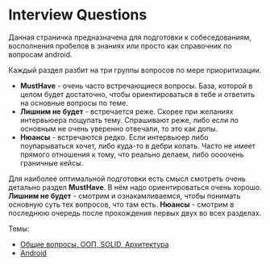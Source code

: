 # Interview Questions

Данная страничка предназначена для подготовки к собеседованиям, восполнения пробелов в знаниях или просто как справочник по вопросам android.

Каждый раздел разбит на три группы вопросов по мере приоритизации.

- **MustHave** - очень часто встречающиеся вопросы. База, которой в целом будет достаточно, чтобы ориентироваться в тебе и ответить на основные вопросы по теме.
- **Лишним не будет** - встречается реже. Скорее при желаниях интервьюера пощупать тему. Спрашивают реже, либо если по основным не очень уверенно отвечали, то это как допы.
- **Нюансы** - встречаются редко. Если интервьюер либо поупарываться хочет, либо куда-то в дебри копать. Часто не имеет прямого отношения к тому, что реально делаем, либо оооочень граничные кейсы.

Для наиболее оптимальной подготовки есть смысл смотреть очень детально раздел **MustHave**. В нём надо ориентироваться очень хорошо. **Лишним не будет** - смотрим и ознакамливаемся,
чтобы понимать основную суть тех вопросов, что там есть. **Нюансы** - смотрим в последнюю очередь после прохождения первых двух во всех разделах. 

Темы:
- [Общие вопросы. ООП, SOLID, Архитектура](questions/android/general.md)
- [Android](questions/android.md)

